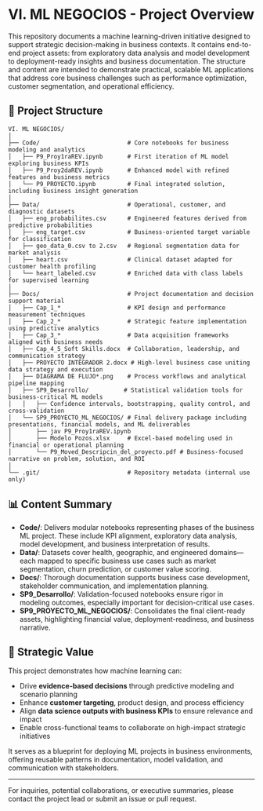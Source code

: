 # VI. ML NEGOCIOS - Project Overview

This repository documents a machine learning-driven initiative designed to support strategic decision-making in business contexts. It contains end-to-end project assets: from exploratory data analysis and model development to deployment-ready insights and business documentation. The structure and content are intended to demonstrate practical, scalable ML applications that address core business challenges such as performance optimization, customer segmentation, and operational efficiency.

## 📁 Project Structure

```
VI. ML NEGOCIOS/
│
├── Code/                         # Core notebooks for business modeling and analytics
│   ├── P9_Proy1raREV.ipynb       # First iteration of ML model exploring business KPIs
│   ├── P9_Proy2daREV.ipynb       # Enhanced model with refined features and business metrics
│   └── P9_PROYECTO.ipynb         # Final integrated solution, including business insight generation
│
├── Data/                         # Operational, customer, and diagnostic datasets
│   ├── eng_probabilites.csv      # Engineered features derived from predictive probabilities
│   ├── eng_target.csv            # Business-oriented target variable for classification
│   ├── geo_data_0.csv to 2.csv   # Regional segmentation data for market analysis
│   ├── heart.csv                 # Clinical dataset adapted for customer health profiling
│   └── heart_labeled.csv         # Enriched data with class labels for supervised learning
│
├── Docs/                         # Project documentation and decision support material
│   ├── Cap_1_*                   # KPI design and performance measurement techniques
│   ├── Cap_2_*                   # Strategic feature implementation using predictive analytics
│   ├── Cap_3_*                   # Data acquisition frameworks aligned with business needs
│   ├── Cap_4_5_Soft Skills.docx  # Collaboration, leadership, and communication strategy
│   ├── PROYECTO INTEGRADOR 2.docx # High-level business case uniting data strategy and execution
│   ├── DIAGRAMA DE FLUJO*.png    # Process workflows and analytical pipeline mapping
│   ├── SP9_Desarrollo/          # Statistical validation tools for business-critical ML models
│   │   ├── Confidence intervals, bootstrapping, quality control, and cross-validation
│   └── SP9_PROYECTO_ML_NEGOCIOS/ # Final delivery package including presentations, financial models, and ML deliverables
│       ├── jav P9_Proy1raREV.ipynb
│       ├── Modelo Pozos.xlsx     # Excel-based modeling used in financial or operational planning
│       └── P9_Moved_Descripcin_del_proyecto.pdf # Business-focused narrative on problem, solution, and ROI
│
└── .git/                         # Repository metadata (internal use only)
```

## 📊 Content Summary
- **Code/**: Delivers modular notebooks representing phases of the business ML project. These include KPI alignment, exploratory data analysis, model development, and business interpretation of results.
- **Data/**: Datasets cover health, geographic, and engineered domains—each mapped to specific business use cases such as market segmentation, churn prediction, or customer value scoring.
- **Docs/**: Thorough documentation supports business case development, stakeholder communication, and implementation planning.
- **SP9_Desarrollo/**: Validation-focused notebooks ensure rigor in modeling outcomes, especially important for decision-critical use cases.
- **SP9_PROYECTO_ML_NEGOCIOS/**: Consolidates the final client-ready assets, highlighting financial value, deployment-readiness, and business narrative.

## 💼 Strategic Value
This project demonstrates how machine learning can:
- Drive **evidence-based decisions** through predictive modeling and scenario planning
- Enhance **customer targeting**, product design, and process efficiency
- Align **data science outputs with business KPIs** to ensure relevance and impact
- Enable cross-functional teams to collaborate on high-impact strategic initiatives

It serves as a blueprint for deploying ML projects in business environments, offering reusable patterns in documentation, model validation, and communication with stakeholders.

---

For inquiries, potential collaborations, or executive summaries, please contact the project lead or submit an issue or pull request.
 